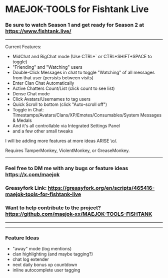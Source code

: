 # MAEJOK-TOOLS for Fishtank Live

### Be sure to watch Season 1 and get ready for Season 2 at https://www.fishtank.live/
---
Current Features:
- MidChat and BigChat mode (Use CTRL+` or CTRL+SHIFT+SPACE to toggle)
- "Friending" and "Watching" users
- Double-Click Messages in chat to toggle "Watching" of all messages from that user (persists between visits)
- Enter Clan Chat Automatically
- Active Chatters Count/List (click count to see list)
- Dense Chat mode
- Click Avatars/Usernames to tag users
- Quick Scroll to bottom (click "Auto-scroll off")
- Toggle in Chat: Timestamps/Avatars/Clans/XP/Emotes/Consumables/System Messages & Medals
- And it's all controllable via Integrated Settings Panel
- and a few other small tweaks

I will be adding more features at more ideas ARISE \o/.

Requires TamperMonkey, ViolentMonkey, or GreaseMonkey.

---
### Feel free to DM me with any bugs or feature ideas https://x.com/maejok

### Greasyfork Link: https://greasyfork.org/en/scripts/465416-maejok-tools-for-fishtank-live

### Want to help contribute to the project? https://github.com/maejok-xx/MAEJOK-TOOLS-FISHTANK
---

---
### Feature Ideas
 - "away" mode (log mentions)
 - clan highlighting (and maybe tagging?)
 - chat log extender
 - next daily bonus xp countdown
 - inline autocomplete user tagging
